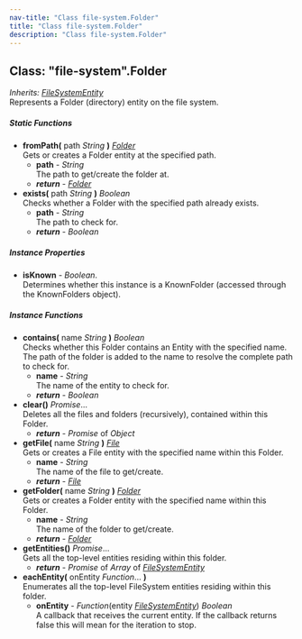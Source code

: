 ```yaml
---
nav-title: "Class file-system.Folder"
title: "Class file-system.Folder"
description: "Class file-system.Folder"
---
```

## Class: "file-system".Folder  
_Inherits:_ [_FileSystemEntity_](../file-system/FileSystemEntity.md)  
Represents a Folder (directory) entity on the file system.

##### Static Functions
 - **fromPath(** path _String_ **)** [_Folder_](../file-system/Folder.md)  
     Gets or creates a Folder entity at the specified path.
   - **path** - _String_  
     The path to get/create the folder at.
   - _**return**_ - [_Folder_](../file-system/Folder.md)
 - **exists(** path _String_ **)** _Boolean_  
     Checks whether a Folder with the specified path already exists.
   - **path** - _String_  
     The path to check for.
   - _**return**_ - _Boolean_

##### Instance Properties
 - **isKnown** - _Boolean_.    
  Determines whether this instance is a KnownFolder (accessed through the KnownFolders object).

##### Instance Functions
 - **contains(** name _String_ **)** _Boolean_  
     Checks whether this Folder contains an Entity with the specified name.
The path of the folder is added to the name to resolve the complete path to check for.
   - **name** - _String_  
     The name of the entity to check for.
   - _**return**_ - _Boolean_
 - **clear()** _Promise_...  
     Deletes all the files and folders (recursively), contained within this Folder.
   - _**return**_ - _Promise_ of _Object_
 - **getFile(** name _String_ **)** [_File_](../file-system/File.md)  
     Gets or creates a File entity with the specified name within this Folder.
   - **name** - _String_  
     The name of the file to get/create.
   - _**return**_ - [_File_](../file-system/File.md)
 - **getFolder(** name _String_ **)** [_Folder_](../file-system/Folder.md)  
     Gets or creates a Folder entity with the specified name within this Folder.
   - **name** - _String_  
     The name of the folder to get/create.
   - _**return**_ - [_Folder_](../file-system/Folder.md)
 - **getEntities()** _Promise_...  
     Gets all the top-level entities residing within this folder.
   - _**return**_ - _Promise_ of _Array_ of [_FileSystemEntity_](../file-system/FileSystemEntity.md)
 - **eachEntity(** onEntity _Function_... **)**  
     Enumerates all the top-level FileSystem entities residing within this folder.
   - **onEntity** - _Function_(entity [_FileSystemEntity_](../file-system/FileSystemEntity.md)) _Boolean_  
     A callback that receives the current entity. If the callback returns false this will mean for the iteration to stop.